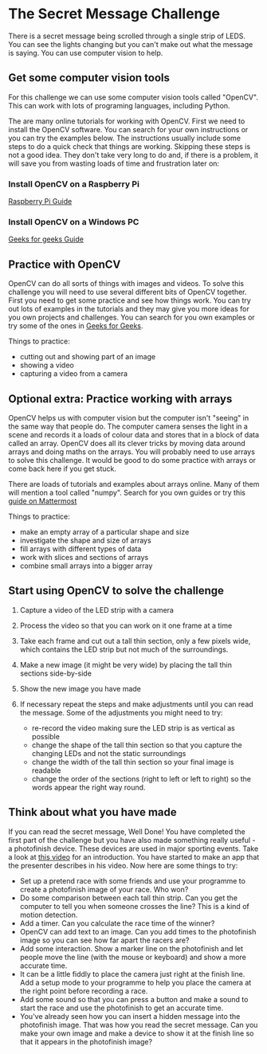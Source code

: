 # The Secret Message Challenge

There is a secret message being scrolled through a single strip of LEDS. You can see the lights changing but you can't make out what the message is saying. You can use computer vision to help.

## Get some computer vision tools

For this challenge we can use some computer vision tools called "OpenCV". This can work with lots of programing languages, including Python.

The are many online tutorials for working with OpenCV. First we need to install the OpenCV software. You can search for your own instructions or you can try the examples below. The instructions usually include some steps to do a quick check that things are working. Skipping these steps is not a good idea. They don't take very long to do and, if there is a problem, it will save you from wasting loads of time and frustration later on:

### Install OpenCV on a Raspberry Pi

[Raspberry Pi Guide](https://raspberrypi-guide.github.io/programming/install-opencv)

### Install OpenCV on a Windows PC

[Geeks for geeks Guide](https://www.geeksforgeeks.org/how-to-install-opencv-for-python-in-windows/)

## Practice with OpenCV

OpenCV can do all sorts of things with images and videos. To solve this challenge you will need to use several different bits of OpenCV together. First you need to get some practice and see how things work. You can try out lots of examples in the tutorials and they may give you more ideas for you own projects and challenges. You can search for you own examples or try some of the ones in [Geeks for Geeks](https://www.geeksforgeeks.org/opencv-python-tutorial/?ref=lbp).

Things to practice:

- cutting out and showing part of an image
- showing a video
- capturing a video from a camera

## Optional extra: Practice working with arrays

OpenCV helps us with computer vision but the computer isn't "seeing" in the same way that people do. The computer camera senses the light in a scene and records it a loads of colour data and stores that in a block of data called an array. OpenCV does all its clever tricks by moving data around arrays and doing maths on the arrays. You will probably need to use arrays to solve this challenge. It would be good to do some practice with arrays or come back here if you get stuck.

There are loads of tutorials and examples about arrays online. Many of them will mention a tool called "numpy". Search for you own guides or try this [guide on Mattermost](https://mattermost.com/blog/beginners-guide-to-numpy/)

Things to practice:
- make an empty array of a particular shape and size
- investigate the shape and size of arrays
- fill arrays with different types of data
- work with slices and sections of arrays
- combine small arrays into a bigger array

## Start using OpenCV to solve the challenge

1. Capture a video of the LED strip with a camera
2. Process the video so that you can work on it one frame at a time
3. Take each frame and cut out a tall thin section, only a few pixels wide, which contains the LED strip but not much of the surroundings.
4. Make a new image (it might be very wide) by placing the tall thin sections side-by-side
5. Show the new image you have made
6. If necessary repeat the steps and make adjustments until you can read the message. Some of the adjustments you might need to try:

    - re-record the video making sure the LED strip is as vertical as possible
    - change the shape of the tall thin section so that you capture the changing LEDs and not the static surroundings
    - change the width of the tall thin section so your final image is readable
    - change the order of the sections (right to left or left to right) so the words appear the right way round.

## Think about what you have made

If you can read the secret message, Well Done! You have completed the first part of the challenge but you have also made something really useful - a photofinish device. These devices are used in major sporting events. Take a look at [this video](https://www.youtube.com/watch?v=QGNgINohags) for an introduction. You have started to make an app that the presenter describes in his video. Now here are some things to try:

- Set up a pretend race with some friends and use your programme to create a photofinish image of your race. Who won?
- Do some comparison between each tall thin strip. Can you get the computer to tell you when someone crosses the line? This is a kind of motion detection.
- Add a timer. Can you calculate the race time of the winner?
- OpenCV can add text to an image. Can you add times to the photofinish image so you can see how far apart the racers are?
- Add some interaction. Show a marker line on the photofinish and let people move the line (with the mouse or keyboard) and show a more accurate time.
- It can be a little fiddly to place the camera just right at the finish line. Add a setup mode to your programme to help you place the camera at the right point before recording a race.
- Add some sound so that you can press a button and make a sound to start the race and use the photofinish to get an accurate time.
- You've already seen how you can insert a hidden message into the photofinish image. That was how you read the secret message. Can you make your own image and make a device to show it at the finish line so that it appears in the photofinish image?
